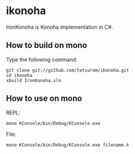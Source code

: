 ikonoha
=======
IronKonoha is Konoha implementation in C#.


## How to build on mono

Type the following command:

    git clone git://github.com/tetsurom/ikonoha.git
    cd ikonoha
    xbuild IronKonoha.sln

## How to use on mono

REPL:

    mono KConsole/bin/Debug/KConsole.exe

File:

    mono KConsole/bin/Debug/KConsole.exe filename.k
